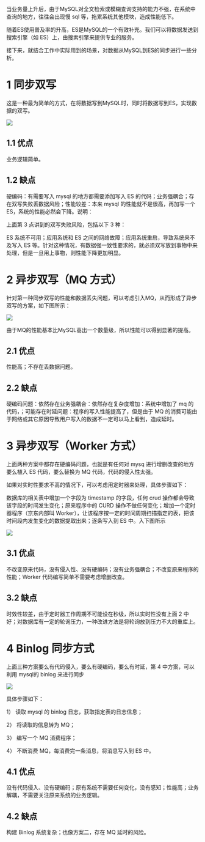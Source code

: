 当业务量上升后，由于MySQL对全文检索或模糊查询支持的能力不强，在系统中查询的地方，往往会出现慢 sql 等，拖累系统其他模块，造成性能低下。

随着ES使用普及率的升高，ES是MySQL的一个有效补充。我们可以将数据发送到搜索引擎（如 ES）上，由搜索引擎来提供专业的服务。

接下来，就结合工作中实际用到的场景，对数据从MySQL到ES的同步进行一些分析。

# 1 同步双写

这是一种最为简单的方式，在将数据写到MySQL时，同时将数据写到ES，实现数据的双写。

![](https://pics3.baidu.com/feed/9825bc315c6034a8cea9fafdd5b83e50082376b6.jpeg?token=94cf91b180e52916904dbfff2b367fbc&s=E8223A726560771386471CD80200D0B8)

## 1.1 优点

业务逻辑简单。

## 1.2 缺点

硬编码：有需要写入 mysql 的地方都需要添加写入 ES 的代码；业务强耦合；存在双写失败丢数据风险；性能较差：本来 mysql 的性能就不是很高，再加写一个 ES，系统的性能必然会下降。说明：

上面第 3 点讲到的双写失败风险，包括以下 3 种：

ES 系统不可用；应用系统和 ES 之间的网络故障；应用系统重启，导致系统来不及写入 ES 等。针对这种情况，有数据强一致性要求的，就必须双写放到事物中来处理，但是一旦用上事物，则性能下降更加明显。

# 2 异步双写（MQ 方式）

针对第一种同步双写的性能和数据丢失问题，可以考虑引入MQ，从而形成了异步双写的方案，如下图所示：

![](https://pics2.baidu.com/feed/1b4c510fd9f9d72a0833770cca815f30359bbbff.jpeg?token=0f3b4d36c5fa055f7c1a930dd59779fc&s=C8223A728920D2037879C9CD0200D0B0)

由于MQ的性能基本比MySQL高出一个数量级，所以性能可以得到显著的提高。

## 2.1 优点

性能高；不存在丢数据问题。

## 2.2 缺点

硬编码问题：依然存在业务强耦合：依然存在复杂度增加：系统中增加了 mq 的代码，；可能存在时延问题：程序的写入性能提高了，但是由于 MQ 的消费可能由于网络或其它原因导致用户写入的数据不一定可以马上看到，造成延时。

# 3 异步双写（Worker 方式）

上面两种方案中都存在硬编码问题，也就是有任何对 mysq 进行增删改查的地方要么植入 ES 代码，要么替换为 MQ 代码，代码的侵入性太强。

如果对实时性要求不高的情况下，可以考虑用定时器来处理，具体步骤如下：

数据库的相关表中增加一个字段为 timestamp 的字段，任何 crud 操作都会导致该字段的时间发生变化；原来程序中的 CURD 操作不做任何变化；增加一个定时器程序（京东内部叫 Worker），让该程序按一定的时间周期扫描指定的表，把该时间段内发生变化的数据提取出来；逐条写入到 ES 中。入下图所示

![](https://pics2.baidu.com/feed/a1ec08fa513d269706d003414b50c5ff4216d8de.jpeg?token=107b2f1efc3a4c0e00cbc9a3478272cd&s=E8223E720D20560B14D8E4C9020030BB)

## 3.1 优点

不改变原来代码，没有侵入性、没有硬编码；没有业务强耦合；不改变原来程序的性能；Worker 代码编写简单不需要考虑增删改查。

## 3.2 缺点

时效性较差，由于定时器工作周期不可能设在秒级，所以实时性没有上面 2 中好；对数据库有一定的轮询压力，一种改进方法是将轮询放到压力不大的重库上。

# 4 Binlog 同步方式

上面三种方案要么有代码侵入，要么有硬编码，要么有时延，第 4 中方案，可以利用 mysql的 binlog 来进行同步

![](https://pics2.baidu.com/feed/d833c895d143ad4bda943fb39ca92daba50f06bd.jpeg?token=b30bbc62ba2d74062fcd4f755457b078&s=E8223C724175538A13E5E4C60200E0BB)

具体步骤如下：

1） 读取 mysql 的 binlog 日志，获取指定表的日志信息；

2） 将读取的信息转为 MQ；

3） 编写一个 MQ 消费程序；

4） 不断消费 MQ，每消费完一条消息，将消息写入到 ES 中。

## 4.1 优点

没有代码侵入、没有硬编码；原有系统不需要任何变化，没有感知；性能高；业务解耦，不需要关注原来系统的业务逻辑。

## 4.2 缺点

构建 Binlog 系统复杂；也像方案二，存在 MQ 延时的风险。